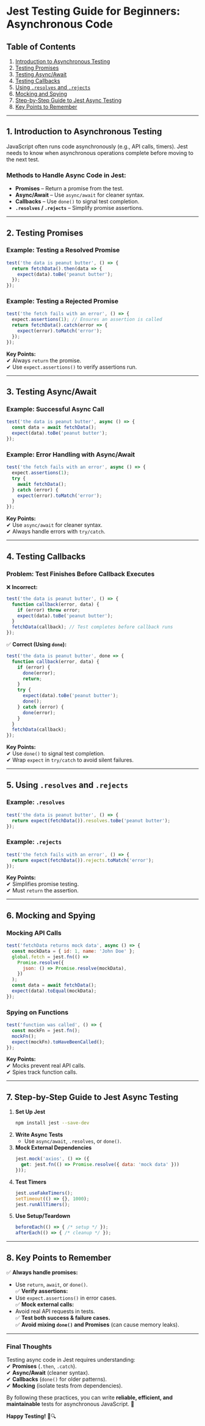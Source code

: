 # **Jest Testing Guide for Beginners: Asynchronous Code**  

## **Table of Contents**  
1. [Introduction to Asynchronous Testing](#introduction-to-asynchronous-testing)  
2. [Testing Promises](#testing-promises)  
3. [Testing Async/Await](#testing-asyncawait)  
4. [Testing Callbacks](#testing-callbacks)  
5. [Using `.resolves` and `.rejects`](#using-resolves-and-rejects)  
6. [Mocking and Spying](#mocking-and-spying)  
7. [Step-by-Step Guide to Jest Async Testing](#step-by-step-guide-to-jest-async-testing)  
8. [Key Points to Remember](#key-points-to-remember)  

---

## **1. Introduction to Asynchronous Testing**  
JavaScript often runs code asynchronously (e.g., API calls, timers). Jest needs to know when asynchronous operations complete before moving to the next test.  

### **Methods to Handle Async Code in Jest:**  
- **Promises** – Return a promise from the test.  
- **Async/Await** – Use `async/await` for cleaner syntax.  
- **Callbacks** – Use `done()` to signal test completion.  
- **`.resolves` / `.rejects`** – Simplify promise assertions.  

---

## **2. Testing Promises**  
### **Example: Testing a Resolved Promise**  
```javascript
test('the data is peanut butter', () => {
  return fetchData().then(data => {
    expect(data).toBe('peanut butter');
  });
});
```
### **Example: Testing a Rejected Promise**  
```javascript
test('the fetch fails with an error', () => {
  expect.assertions(1); // Ensures an assertion is called
  return fetchData().catch(error => {
    expect(error).toMatch('error');
  });
});
```
**Key Points:**  
✔ Always `return` the promise.  
✔ Use `expect.assertions()` to verify assertions run.  

---

## **3. Testing Async/Await**  
### **Example: Successful Async Call**  
```javascript
test('the data is peanut butter', async () => {
  const data = await fetchData();
  expect(data).toBe('peanut butter');
});
```
### **Example: Error Handling with Async/Await**  
```javascript
test('the fetch fails with an error', async () => {
  expect.assertions(1);
  try {
    await fetchData();
  } catch (error) {
    expect(error).toMatch('error');
  }
});
```
**Key Points:**  
✔ Use `async/await` for cleaner syntax.  
✔ Always handle errors with `try/catch`.  

---

## **4. Testing Callbacks**  
### **Problem: Test Finishes Before Callback Executes**  
❌ **Incorrect:**  
```javascript
test('the data is peanut butter', () => {
  function callback(error, data) {
    if (error) throw error;
    expect(data).toBe('peanut butter');
  }
  fetchData(callback); // Test completes before callback runs
});
```
✅ **Correct (Using `done`):**  
```javascript
test('the data is peanut butter', done => {
  function callback(error, data) {
    if (error) {
      done(error);
      return;
    }
    try {
      expect(data).toBe('peanut butter');
      done();
    } catch (error) {
      done(error);
    }
  }
  fetchData(callback);
});
```
**Key Points:**  
✔ Use `done()` to signal test completion.  
✔ Wrap `expect` in `try/catch` to avoid silent failures.  

---

## **5. Using `.resolves` and `.rejects`**  
### **Example: `.resolves`**  
```javascript
test('the data is peanut butter', () => {
  return expect(fetchData()).resolves.toBe('peanut butter');
});
```
### **Example: `.rejects`**  
```javascript
test('the fetch fails with an error', () => {
  return expect(fetchData()).rejects.toMatch('error');
});
```
**Key Points:**  
✔ Simplifies promise testing.  
✔ Must `return` the assertion.  

---

## **6. Mocking and Spying**  
### **Mocking API Calls**  
```javascript
test('fetchData returns mock data', async () => {
  const mockData = { id: 1, name: 'John Doe' };
  global.fetch = jest.fn(() =>
    Promise.resolve({
      json: () => Promise.resolve(mockData),
    })
  );
  const data = await fetchData();
  expect(data).toEqual(mockData);
});
```
### **Spying on Functions**  
```javascript
test('function was called', () => {
  const mockFn = jest.fn();
  mockFn();
  expect(mockFn).toHaveBeenCalled();
});
```
**Key Points:**  
✔ Mocks prevent real API calls.  
✔ Spies track function calls.  

---

## **7. Step-by-Step Guide to Jest Async Testing**  
1. **Set Up Jest**  
   ```bash
   npm install jest --save-dev
   ```
2. **Write Async Tests**  
   - Use `async/await`, `.resolves`, or `done()`.  
3. **Mock External Dependencies**  
   ```javascript
   jest.mock('axios', () => ({
     get: jest.fn(() => Promise.resolve({ data: 'mock data' }))
   }));
   ```
4. **Test Timers**  
   ```javascript
   jest.useFakeTimers();
   setTimeout(() => {}, 1000);
   jest.runAllTimers();
   ```
5. **Use Setup/Teardown**  
   ```javascript
   beforeEach(() => { /* setup */ });
   afterEach(() => { /* cleanup */ });
   ```

---

## **8. Key Points to Remember**  
✅ **Always handle promises:**  
   - Use `return`, `await`, or `done()`.  
✅ **Verify assertions:**  
   - Use `expect.assertions()` in error cases.  
✅ **Mock external calls:**  
   - Avoid real API requests in tests.  
✅ **Test both success & failure cases.**  
✅ **Avoid mixing `done()` and Promises** (can cause memory leaks).  

---

### **Final Thoughts**  
Testing async code in Jest requires understanding:  
✔ **Promises** (`.then`, `.catch`).  
✔ **Async/Await** (cleaner syntax).  
✔ **Callbacks** (`done()` for older patterns).  
✔ **Mocking** (isolate tests from dependencies).  

By following these practices, you can write **reliable, efficient, and maintainable** tests for asynchronous JavaScript. 🚀  

**Happy Testing!** 🧪🔍
